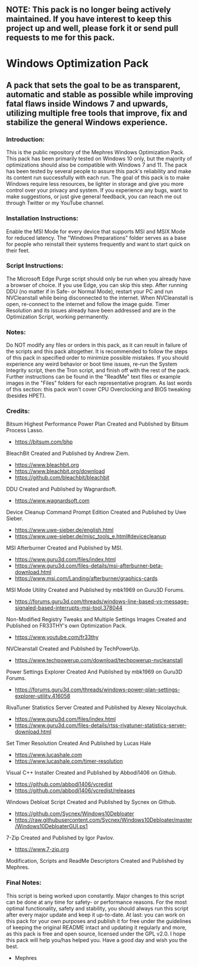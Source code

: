 ## NOTE: This pack is no longer being actively maintained. If you have interest to keep this project up and well, please fork it or send pull requests to me for this pack.

# Windows Optimization Pack
## A pack that sets the goal to be as transparent, automatic and stable as possible while improving fatal flaws inside Windows 7 and upwards, utilizing multiple free tools that improve, fix and stabilize the general Windows experience.


### Introduction:
This is the public repository of the Mephres Windows Optimization Pack.
This pack has been primarily tested on Windows 10 only, but the majority of optimizations should also be compatible with Windows 7 and 11.
The pack has been tested by several people to assure this pack's reliability and make its content run successfully with each run.
The goal of this pack is to make Windows require less resources, be lighter in storage and give you more control over your privacy and system.
If you experience any bugs, want to make suggestions, or just give general feedback, you can reach me out through Twitter or my YouTube channel.


### Installation Instructions:
Enable the MSI Mode for every device that supports MSI and MSIX Mode for reduced latency.
The "Windows Preparations" folder serves as a base for people who reinstall their systems frequently and want to start quick on their feet.


### Script Instructions:
The Microsoft Edge Purge script should only be run when you already have a browser of choice. If you use Edge, you can skip this step.
After running DDU (no matter if in Safe- or Normal Mode), restart your PC and run NVCleanstall while being disconnected to the internet.
When NVCleanstall is open, re-connect to the internet and follow the image guide.
Timer Resolution and its issues already have been addressed and are in the Optimization Script, working permanently.


### Notes:
Do NOT modify any files or orders in this pack, as it can result in failure of the scripts and this pack altogether.
It is recommended to follow the steps of this pack in specified order to minimize possible mistakes.
If you should experience any weird behavior or boot time issues, re-run the System Integrity script, then the Tron script, and finish off with the rest of the pack.
Further instructions can be found in the "ReadMe" text files or example images in the "Files" folders for each representative program.
As last words of this section: this pack won't cover CPU Overclocking and BIOS tweaking (besides HPET).


### Credits:
Bitsum Highest Performance Power Plan Created and Published by Bitsum Process Lasso.
- https://bitsum.com/bhp

BleachBit Created and Published by Andrew Ziem.
- https://www.bleachbit.org
- https://www.bleachbit.org/download
- https://github.com/bleachbit/bleachbit

DDU Created and Published by Wagnardsoft.
- https://www.wagnardsoft.com

Device Cleanup Command Prompt Edition Created and Published by Uwe Sieber.
- https://www.uwe-sieber.de/english.html
- https://www.uwe-sieber.de/misc_tools_e.html#devicecleanup

MSI Afterburner Created and Published by MSI.
- https://www.guru3d.com/files/index.html
- https://www.guru3d.com/files-details/msi-afterburner-beta-download.html
- https://www.msi.com/Landing/afterburner/graphics-cards

MSI Mode Utility Created and Published by mbk1969 on Guru3D Forums.
- https://forums.guru3d.com/threads/windows-line-based-vs-message-signaled-based-interrupts-msi-tool.378044

Non-Modified Registry Tweaks and Multiple Settings Images Created and Published on FR33THY's own Optimization Pack.
- https://www.youtube.com/fr33thy

NVCleanstall Created and Published by TechPowerUp.
- https://www.techpowerup.com/download/techpowerup-nvcleanstall

Power Settings Explorer Created And Published by mbk1969 on Guru3D Forums.
- https://forums.guru3d.com/threads/windows-power-plan-settings-explorer-utility.416058

RivaTuner Statistics Server Created and Published by Alexey Nicolaychuk.
- https://www.guru3d.com/files/index.html
- https://www.guru3d.com/files-details/rtss-rivatuner-statistics-server-download.html

Set Timer Resolution Created And Published by Lucas Hale
- https://www.lucashale.com
- https://www.lucashale.com/timer-resolution

Visual C++ Installer Created and Published by Abbodi1406 on Github.
- https://github.com/abbodi1406/vcredist
- https://github.com/abbodi1406/vcredist/releases

Windows Debloat Script Created and Published by Sycnex on Github.
- https://github.com/Sycnex/Windows10Debloater
- https://raw.githubusercontent.com/Sycnex/Windows10Debloater/master/Windows10DebloaterGUI.ps1

7-Zip Created and Published by Igor Pavlov.
- https://www.7-zip.org

Modification, Scripts and ReadMe Descriptors Created and Published by Mephres.


### Final Notes:
This script is being worked upon constantly. Major changes to this script can be done at any time for safety- or performance reasons.
For the most optimal functionality, safety and stability, you should always run this script after every major update and keep it up-to-date.
At last: you can work on this pack for your own purposes and publish it for free under the guidelines of keeping the original README intact and updating it regularly and more, as this pack is free and open source, licensed under the GPL v2.0.
I hope this pack will help you/has helped you. Have a good day and wish you the best.
- Mephres
